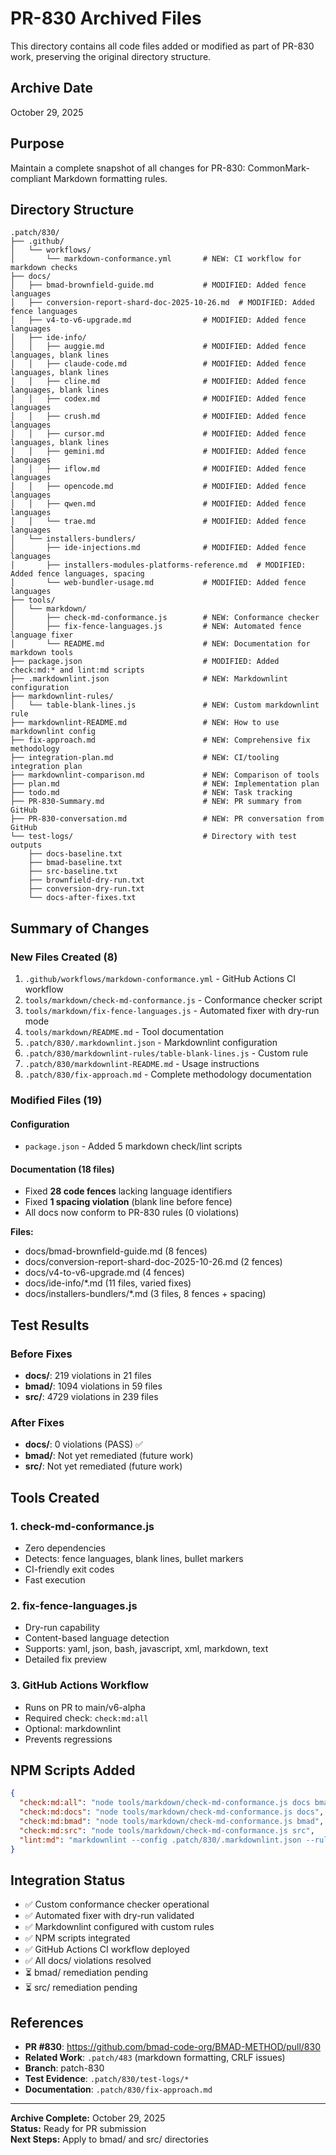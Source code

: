 # PR-830 Archived Files

This directory contains all code files added or modified as part of PR-830 work, preserving the original directory structure.

## Archive Date
October 29, 2025

## Purpose
Maintain a complete snapshot of all changes for PR-830: CommonMark-compliant Markdown formatting rules.

## Directory Structure

```text
.patch/830/
├── .github/
│   └── workflows/
│       └── markdown-conformance.yml       # NEW: CI workflow for markdown checks
├── docs/
│   ├── bmad-brownfield-guide.md           # MODIFIED: Added fence languages
│   ├── conversion-report-shard-doc-2025-10-26.md  # MODIFIED: Added fence languages
│   ├── v4-to-v6-upgrade.md                # MODIFIED: Added fence languages
│   ├── ide-info/
│   │   ├── auggie.md                      # MODIFIED: Added fence languages, blank lines
│   │   ├── claude-code.md                 # MODIFIED: Added fence languages, blank lines
│   │   ├── cline.md                       # MODIFIED: Added fence languages, blank lines
│   │   ├── codex.md                       # MODIFIED: Added fence languages
│   │   ├── crush.md                       # MODIFIED: Added fence languages
│   │   ├── cursor.md                      # MODIFIED: Added fence languages, blank lines
│   │   ├── gemini.md                      # MODIFIED: Added fence languages
│   │   ├── iflow.md                       # MODIFIED: Added fence languages
│   │   ├── opencode.md                    # MODIFIED: Added fence languages
│   │   ├── qwen.md                        # MODIFIED: Added fence languages
│   │   └── trae.md                        # MODIFIED: Added fence languages
│   └── installers-bundlers/
│       ├── ide-injections.md              # MODIFIED: Added fence languages
│       ├── installers-modules-platforms-reference.md  # MODIFIED: Added fence languages, spacing
│       └── web-bundler-usage.md           # MODIFIED: Added fence languages
├── tools/
│   └── markdown/
│       ├── check-md-conformance.js        # NEW: Conformance checker
│       ├── fix-fence-languages.js         # NEW: Automated fence language fixer
│       └── README.md                      # NEW: Documentation for markdown tools
├── package.json                           # MODIFIED: Added check:md:* and lint:md scripts
├── .markdownlint.json                     # NEW: Markdownlint configuration
├── markdownlint-rules/
│   └── table-blank-lines.js               # NEW: Custom markdownlint rule
├── markdownlint-README.md                 # NEW: How to use markdownlint config
├── fix-approach.md                        # NEW: Comprehensive fix methodology
├── integration-plan.md                    # NEW: CI/tooling integration plan
├── markdownlint-comparison.md             # NEW: Comparison of tools
├── plan.md                                # NEW: Implementation plan
├── todo.md                                # NEW: Task tracking
├── PR-830-Summary.md                      # NEW: PR summary from GitHub
├── PR-830-conversation.md                 # NEW: PR conversation from GitHub
└── test-logs/                             # Directory with test outputs
    ├── docs-baseline.txt
    ├── bmad-baseline.txt
    ├── src-baseline.txt
    ├── brownfield-dry-run.txt
    ├── conversion-dry-run.txt
    └── docs-after-fixes.txt
```

## Summary of Changes

### New Files Created (8)
1. `.github/workflows/markdown-conformance.yml` - GitHub Actions CI workflow
2. `tools/markdown/check-md-conformance.js` - Conformance checker script
3. `tools/markdown/fix-fence-languages.js` - Automated fixer with dry-run mode
4. `tools/markdown/README.md` - Tool documentation
5. `.patch/830/.markdownlint.json` - Markdownlint configuration
6. `.patch/830/markdownlint-rules/table-blank-lines.js` - Custom rule
7. `.patch/830/markdownlint-README.md` - Usage instructions
8. `.patch/830/fix-approach.md` - Complete methodology documentation

### Modified Files (19)

#### Configuration
- `package.json` - Added 5 markdown check/lint scripts

#### Documentation (18 files)
- Fixed **28 code fences** lacking language identifiers
- Fixed **1 spacing violation** (blank line before fence)
- All docs now conform to PR-830 rules (0 violations)

**Files:**
- docs/bmad-brownfield-guide.md (8 fences)
- docs/conversion-report-shard-doc-2025-10-26.md (2 fences)
- docs/v4-to-v6-upgrade.md (4 fences)
- docs/ide-info/*.md (11 files, varied fixes)
- docs/installers-bundlers/*.md (3 files, 8 fences + spacing)

## Test Results

### Before Fixes
- **docs/**: 219 violations in 21 files
- **bmad/**: 1094 violations in 59 files
- **src/**: 4729 violations in 239 files

### After Fixes
- **docs/**: 0 violations (PASS) ✅
- **bmad/**: Not yet remediated (future work)
- **src/**: Not yet remediated (future work)

## Tools Created

### 1. check-md-conformance.js
- Zero dependencies
- Detects: fence languages, blank lines, bullet markers
- CI-friendly exit codes
- Fast execution

### 2. fix-fence-languages.js
- Dry-run capability
- Content-based language detection
- Supports: yaml, json, bash, javascript, xml, markdown, text
- Detailed fix preview

### 3. GitHub Actions Workflow
- Runs on PR to main/v6-alpha
- Required check: `check:md:all`
- Optional: markdownlint
- Prevents regressions

## NPM Scripts Added

```json
{
  "check:md:all": "node tools/markdown/check-md-conformance.js docs bmad src",
  "check:md:docs": "node tools/markdown/check-md-conformance.js docs",
  "check:md:bmad": "node tools/markdown/check-md-conformance.js bmad",
  "check:md:src": "node tools/markdown/check-md-conformance.js src",
  "lint:md": "markdownlint --config .patch/830/.markdownlint.json --rules .patch/830/markdownlint-rules/table-blank-lines.js docs bmad src"
}
```

## Integration Status

- ✅ Custom conformance checker operational
- ✅ Automated fixer with dry-run validated
- ✅ Markdownlint configured with custom rules
- ✅ NPM scripts integrated
- ✅ GitHub Actions CI workflow deployed
- ✅ All docs/ violations resolved
- ⏳ bmad/ remediation pending
- ⏳ src/ remediation pending

## References

- **PR #830**: https://github.com/bmad-code-org/BMAD-METHOD/pull/830
- **Related Work**: `.patch/483` (markdown formatting, CRLF issues)
- **Branch**: patch-830
- **Test Evidence**: `.patch/830/test-logs/*`
- **Documentation**: `.patch/830/fix-approach.md`

---

**Archive Complete:** October 29, 2025  
**Status:** Ready for PR submission  
**Next Steps:** Apply to bmad/ and src/ directories
